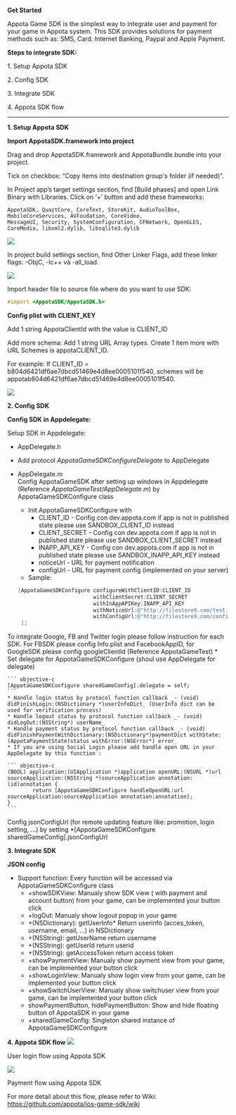**Get Started**

Appota Game SDK is the simplest way to integrate user and payment for
your game in Appota system. This SDK provides solutions for payment
methods such as: SMS, Card. Internet Banking, Paypal and Apple Payment.

**Steps to integrate SDK:**

​1. Setup Appota SDK

​2. Config SDK

​3. Integrate SDK
 
​4. Appota SDK flow

-------------------------------

**1. Setup Appota SDK**

**Import AppotaSDK.framework into project**

Drag and drop AppotaSDK.framework and AppotaBundle.bundle into your project.

Tick on checkbox: “Copy items into destination group's folder (if needed)”.

In Project app’s target settings section, find [Build phases] and open
Link Binary with Libraries. Click on ‘+’ button and add these frameworks:

```
AppotaSDK, QuaztCore, CoreText, StoreKit, AudioToolBox, MobileCoreServices, AVFoudation, CoreVideo,
MessageUI, Security, SystemConfiguration, CFNetwork, OpenGLES, CoreMedia, libxml2.dylib, libsqlite3.dylib
```

![](docs/vn/step1.jpg)

In project build settings section, find Other Linker Flags, add these linker flags: -ObjC, -lc++ và -all_load.

![](docs/vn/step2.jpg)

Import header file to source file where do you want to use SDK:

``` objective-c
#import <AppotaSDK/AppotaSDK.h>
```

**Config plist with CLIENT_KEY**

Add 1 string AppotaClientId with the value is CLIENT_ID

Add more schema: Add 1 string URL Array types. Create 1 item more with URL Schemes is appotaCLIENT_ID.

For example: If CLIENT_ID = b804d6421df6ae7dbcd51469e4d8ee0005101f540,
schemes will be appotab804d6421df6ae7dbcd51469e4d8ee0005101f540.

![](docs/vn/step3.jpg)
 
**2. Config SDK**

**Config SDK in Appdelegate:**

Setup SDK in Appdelegate:
- AppDelegate.h
- Add protocol *AppotaGameSDKConfigureDelegate* to AppDelegate
- AppDelegate.m			
Config AppotaGameSDK after setting up windows in Appdelegate (Reference *AppotaGameTest/AppDelegate.m*) by AppotaGameSDKConfigure class
	* Init AppotaGameSDKConfigure with 
		* CLIENT_ID - Config con dev.appota.com if app is not in published state please use SANDBOX_CLIENT_ID instead
		* CLIENT_SECRET - Config con dev.appota.com if app is not in published state please use SANDBOX_CLIENT_SECRET instead
		* INAPP_API_KEY - Config con dev.appota.com if app is not in published state please use SANDBOX_INAPP_API_KEY instead
		* noticeUrl - URL for payment notification
		* configUrl - URL for payment config (implemented on your server)
	* Sample:
	
	``` objective-c
    [AppotaGameSDKConfigure configureWithClientID:CLIENT_ID
                            withClientSecret:CLIENT_SECRET
                            withInAppAPIKey:INAPP_API_KEY
                            withNoticeUrl:@"http://filestore9.com/test.php"
                            withConfigUrl:@"http://filestore9.com/config.php"
     ];
	```
To integrate Google, FB and Twitter login please follow instruction for each SDK. For FBSDK please config Info.plist and FacebookAppID, for GoogleSDK please config googleClientId (Reference AppotaGameTest)
	* Set delegate for AppotaGameSDKConfigure (shoul use AppDelegate for delegate)
	
	``` objective-c
    [AppotaGameSDKConfigure sharedGameConfig].delegate = self;	
	```		
	* Handle login status by protocol function callback _- (void) didFinishLogin:(NSDictionary *)userInfoDict_ (UserInfo dict can be used for verification process)
	* Handle logout status by protocol function callback _- (void) didLogOut:(NSString*) userName_
	* Handle payment status by protocol function callback _- (void) didFinishPaymentWithDictionary:(NSDictionary*)paymentDict withState:(AppotaPaymentState)status withError:(NSError*) error_
	* If you are using Social Login please add handle open URL in your AppDelegate by this function :
		
	``` objective-c
	(BOOL) application:(UIApplication *)application openURL:(NSURL *)url sourceApplication:(NSString *)sourceApplication annotation:(id)annotation {
    		return [AppotaGameSDKConfigure handleOpenURL:url sourceApplication:sourceApplication annotation:annotation];
	}
	```
Config jsonConfigUrl (for remote updating feature like: promotion, login setting, …) by setting *[AppotaGameSDKConfigure sharedGameConfig].jsonConfigUrl

**3. Integrate SDK**

__JSON config__

- Support function: Every function will be accessed via AppotaGameSDKConfigure class	
	* +showSDKView: Manualy show SDK view ( with payment and account button) from your game, can be implemented your button click
	* +logOut: Manualy show logout popup in your game
	* +(NSDictionary): getUserInfo* Return userinfo (acces_token, username, email, …) in NSDictionary
	* +(NSString): getUserName return username
	* +(NSString): getUserId return userid
	* +(NSString): getAccessToken return access token	
	* +showPaymentView: Manualy show payment view from your game, can be implemented your button click
	* +showLoginView: Manualy show login view from your game, can be implemented your button click
	* +showSwitchUserView: Manualy show switchuser view from your game, can be implemented your button click	
	* showPaymentButton, hidePaymentButton: Show and hide floating button of AppotaSDK in your game
	* +sharedGameConfig: Singleton shared instance of AppotaGameSDKConfigure

**4. Appota  SDK flow**
![](docs/user_flow.png)

User login flow using Appota SDK

![](docs/payment_flow.png)

Payment flow using Appota SDK

For more detail about this flow, please refer to Wiki: https://github.com/appota/ios-game-sdk/wiki
